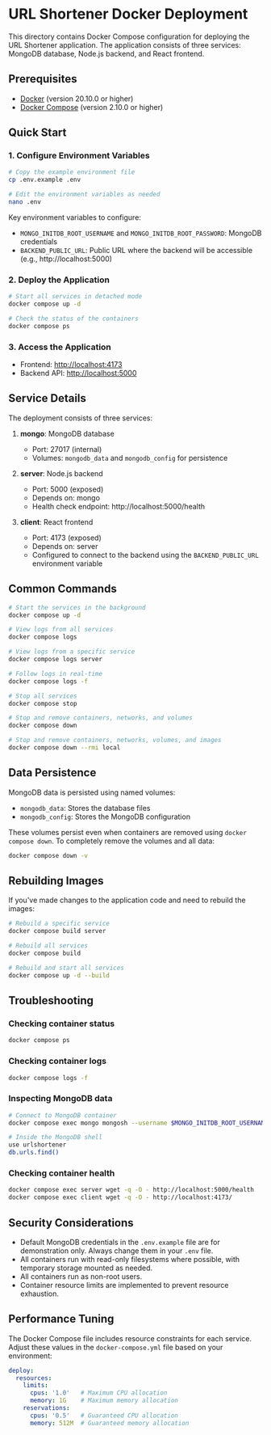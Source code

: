 # URL Shortener Docker Deployment

This directory contains Docker Compose configuration for deploying the URL Shortener application. The application consists of three services: MongoDB database, Node.js backend, and React frontend.

## Prerequisites

- [Docker](https://docs.docker.com/get-docker/) (version 20.10.0 or higher)
- [Docker Compose](https://docs.docker.com/compose/install/) (version 2.10.0 or higher)

## Quick Start

### 1. Configure Environment Variables

```bash
# Copy the example environment file
cp .env.example .env

# Edit the environment variables as needed
nano .env
```

Key environment variables to configure:
- `MONGO_INITDB_ROOT_USERNAME` and `MONGO_INITDB_ROOT_PASSWORD`: MongoDB credentials
- `BACKEND_PUBLIC_URL`: Public URL where the backend will be accessible (e.g., http://localhost:5000)

### 2. Deploy the Application

```bash
# Start all services in detached mode
docker compose up -d

# Check the status of the containers
docker compose ps
```

### 3. Access the Application

- Frontend: [http://localhost:4173](http://localhost:4173)
- Backend API: [http://localhost:5000](http://localhost:5000)

## Service Details

The deployment consists of three services:

1. **mongo**: MongoDB database
   - Port: 27017 (internal)
   - Volumes: `mongodb_data` and `mongodb_config` for persistence

2. **server**: Node.js backend
   - Port: 5000 (exposed)
   - Depends on: mongo
   - Health check endpoint: http://localhost:5000/health

3. **client**: React frontend
   - Port: 4173 (exposed)
   - Depends on: server
   - Configured to connect to the backend using the `BACKEND_PUBLIC_URL` environment variable

## Common Commands

```bash
# Start the services in the background
docker compose up -d

# View logs from all services
docker compose logs

# View logs from a specific service
docker compose logs server

# Follow logs in real-time
docker compose logs -f

# Stop all services
docker compose stop

# Stop and remove containers, networks, and volumes
docker compose down

# Stop and remove containers, networks, volumes, and images
docker compose down --rmi local
```

## Data Persistence

MongoDB data is persisted using named volumes:
- `mongodb_data`: Stores the database files
- `mongodb_config`: Stores the MongoDB configuration

These volumes persist even when containers are removed using `docker compose down`. To completely remove the volumes and all data:

```bash
docker compose down -v
```

## Rebuilding Images

If you've made changes to the application code and need to rebuild the images:

```bash
# Rebuild a specific service
docker compose build server

# Rebuild all services
docker compose build

# Rebuild and start all services
docker compose up -d --build
```

## Troubleshooting

### Checking container status
```bash
docker compose ps
```

### Checking container logs
```bash
docker compose logs -f
```

### Inspecting MongoDB data
```bash
# Connect to MongoDB container
docker compose exec mongo mongosh --username $MONGO_INITDB_ROOT_USERNAME --password $MONGO_INITDB_ROOT_PASSWORD

# Inside the MongoDB shell
use urlshortener
db.urls.find()
```

### Checking container health
```bash
docker compose exec server wget -q -O - http://localhost:5000/health
docker compose exec client wget -q -O - http://localhost:4173/
```

## Security Considerations

- Default MongoDB credentials in the `.env.example` file are for demonstration only. Always change them in your `.env` file.
- All containers run with read-only filesystems where possible, with temporary storage mounted as needed.
- All containers run as non-root users.
- Container resource limits are implemented to prevent resource exhaustion.

## Performance Tuning

The Docker Compose file includes resource constraints for each service. Adjust these values in the `docker-compose.yml` file based on your environment:

```yaml
deploy:
  resources:
    limits:
      cpus: '1.0'   # Maximum CPU allocation
      memory: 1G    # Maximum memory allocation
    reservations:
      cpus: '0.5'   # Guaranteed CPU allocation
      memory: 512M  # Guaranteed memory allocation
```
